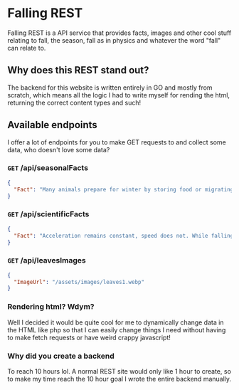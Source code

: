 # Falling REST

Falling REST is a API service that provides facts, images and other cool stuff relating to fall, the season, fall as in physics and whatever the word "fall" can relate to.

## Why does this REST stand out?

The backend for this website is written entirely in GO and mostly from scratch, which means all the logic I had to write myself for rending the html, returning the correct content types and such!

## Available endpoints

I offer a lot of endpoints for you to make GET requests to and collect some data, who doesn't love some data?

### `GET` /api/seasonalFacts

```json
{
  "Fact": "Many animals prepare for winter by storing food or migrating to warmer regions."
}
```

### `GET` /api/scientificFacts

```json
{
  "Fact": "Acceleration remains constant, speed does not. While falling freely, you accelerate at g = 9.81 m/s^2, meaning your velocity increases by ~9.81 m/s every second until drag balances gravity."
}
```

### `GET` /api/leavesImages

```json
{
  "ImageUrl": "/assets/images/leaves1.webp"
}
```

### Rendering html? Wdym?

Well I decided it would be quite cool for me to dynamically change data in the HTML like php so that I can easily change things I need without having to make fetch requests or have weird crappy javascript!

### Why did you create a backend

To reach 10 hours lol. A normal REST site would only like 1 hour to create, so to make my time reach the 10 hour goal I wrote the entire backend manually.
